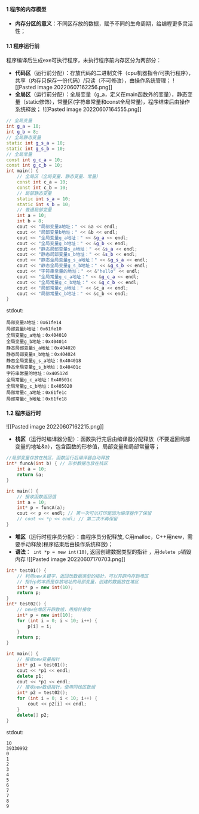 #### 1 程序的内存模型
- **内存分区的意义**：不同区存放的数据，赋予不同的生命周期，给编程更多灵活性；
#### 1.1 程序运行前
程序编译后生成exe可执行程序，未执行程序前内存区分为两部分：
- **代码区**（运行前分配）：存放代码的二进制文件（cpu机器指令/可执行程序），共享（内存只保存一份代码）/只读（不可修改），由操作系统管理；
![[Pasted image 20220607162256.png]]
- **全局区**（运行前分配）：全局变量（g_a，定义在main函数外的变量），静态变量（static修饰），常量区(字符串常量和const全局常量)，程序结束后由操作系统释放；
![[Pasted image 20220607164555.png]]
```cpp
// 全局变量
int g_a = 10;
int g_b = 8;
// 全局静态变量
static int g_s_a = 10;
static int g_s_b = 10;
// 全局常量
const int g_c_a = 10;
const int g_c_b = 10;
int main() {    
    // 全局区（全局变量、静态变量、常量）
    const int c_a = 10;
    const int c_b = 10;
    // 局部静态变量
    static int s_a = 10;
    static int s_b = 10;
    // 普通局部变量
    int a = 10;
    int b = 8;
    cout << "局部变量a地址：" << &a << endl;
    cout << "局部变量b地址：" << &b << endl;
    cout << "全局变量g_a地址：" << &g_a << endl;
    cout << "全局变量g_b地址：" << &g_b << endl;
    cout << "静态局部变量s_a地址：" << &s_a << endl;
    cout << "静态局部变量s_b地址：" << &s_b << endl;
    cout << "静态全局变量g_s_a地址：" << &g_s_a << endl;
    cout << "静态全局变量g_s_b地址：" << &g_s_b << endl;
    cout << "字符串常量的地址：" << &"hello" << endl;
    cout << "全局常量g_c_a地址：" << &g_c_a << endl;
    cout << "全局常量g_c_b地址：" << &g_c_b << endl;
    cout << "局部常量c_a地址：" << &c_a << endl;
    cout << "局部常量c_b地址：" << &c_b << endl;
}
```
stdout:
```
局部变量a地址：0x61fe14
局部变量b地址：0x61fe10
全局变量g_a地址：0x404010
全局变量g_b地址：0x404014
静态局部变量s_a地址：0x404020
静态局部变量s_b地址：0x404024
静态全局变量g_s_a地址：0x404018
静态全局变量g_s_b地址：0x40401c
字符串常量的地址：0x40512d
全局常量g_c_a地址：0x40501c
全局常量g_c_b地址：0x405020
局部常量c_a地址：0x61fe1c
局部常量c_b地址：0x61fe18
```

#### 1.2 程序运行时
![[Pasted image 20220607162215.png]]
- **栈区**（运行时编译器分配）：函数执行完后由编译器分配释放（不要返回局部变量的地址&a），包含函数的形参值，局部变量和局部常量等；
```cpp
//局部变量存放在栈区，函数运行后编译器自动释放
int* funcA(int b) { // 形参数据也放在栈区
    int a = 10;
    return &a;
}

int main() {    
    // 接收函数返回值
	int a = 10;
    int* p = funcA(a);
    cout << p << endl; // 第一次可以打印是因为编译器作了保留
    // cout << *p << endl; // 第二次不再保留
}
```

- **堆区**（运行时程序员分配）：由程序员分配释放, C用malloc，C++用new，需要手动释放(程序结束后由操作系统释放)；
- **语法**：``` int *p = new int(10)```, 返回创建数据类型的指针 ，用```delete p```销毁内存
![[Pasted image 20220607170703.png]]
```cpp
int* test01() {
    // 利用new关键字，返回改数据类型的指针，可以开辟内存到堆区
    // 指针p的本质是存放地址的局部变量，创建的数据放在堆区
    int* p = new int(10);
    return p;
}
int* test02() {
	// new在堆区开辟数组，用指针接收
    int* p = new int[10];
    for (int i = 0; i < 10; i++) {
        p[i] = i;
    }
    return p;
}

int main() {    
    // 接收new变量指针
    int* p1 = test01();
    cout << *p1 << endl;
    delete p1;
    cout << *p1 << endl;
    // 接收new数组指针，使用同栈区数组
    int* p2 = test02();
    for (int i = 0; i < 10; i++) {
        cout << p2[i] << endl;
    }
    delete[] p2;
}
```
stdout:
```
10
39330992
0
1
2
3
4
5
6
7
7
8
9
```